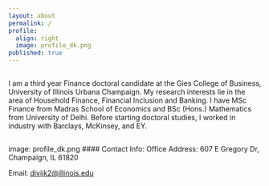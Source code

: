 ```yaml
---
layout: about
permalink: /
profile:
  align: right
  image: profile_dk.png
published: true
---
```

<hr style="line-height: 2px; visibility:hidden;" />

I am a third year Finance doctoral candidate at the Gies College of Business, University of Illinois Urbana Champaign. 
My research interests lie in the area of Household Finance, Financial Inclusion and Banking. I have MSc Finance from Madras School of Economics and BSc (Hons.) Mathematics from University of Delhi. Before starting doctoral studies, I worked in industry with Barclays, McKinsey, and EY. 
<hr style="line-height: 4px; visibility:hidden;" />
image: profile_dk.png
#### Contact Info:
Office Address: 607 E Gregory Dr, Champaign, IL 61820

Email: divijk2@illinois.edu

